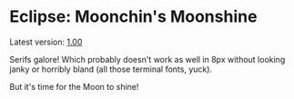 # Eclipse: Moonchin's Moonshine

Latest version: [1.00](../../fonts/eclipse/eclipse_gs_ro_1.00.png)

Serifs galore! Which probably doesn't work as well in 8px without looking janky or horribly bland (all those terminal fonts, yuck).

But it's time for the Moon to shine!